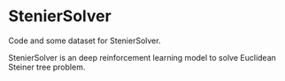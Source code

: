 # StenierSolver

Code and some dataset for StenierSolver.

StenierSolver is an deep reinforcement learning model to solve Euclidean Steiner tree problem.
